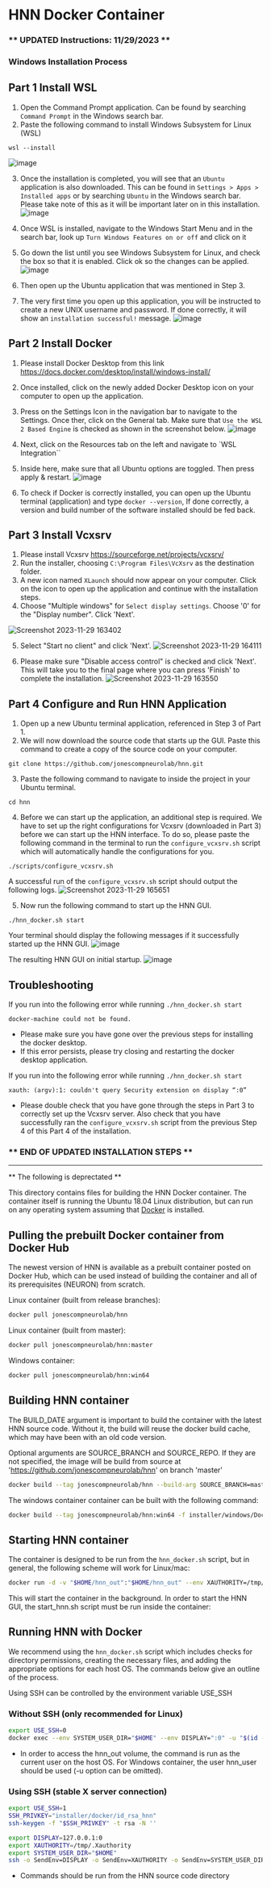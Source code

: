 # HNN Docker Container

### ** UPDATED Instructions: 11/29/2023 **

### Windows Installation Process

## Part 1 Install WSL
1. Open the Command Prompt application. Can be found by searching `Command Prompt` in the Windows search bar.
2. Paste the following command to install Windows Subsystem for Linux (WSL)
```
wsl --install
``` 
![image](https://github.com/jonescompneurolab/hnn/assets/34087669/f94c9ea6-1459-4082-8a01-af69d115368c)

3. Once the installation is completed, you will see that an `Ubuntu` application is also downloaded. This can be found in `Settings > Apps > Installed apps` or by searching `Ubuntu` in the Windows search bar. Please take note of this as it will be important later on in this installation.
![image](https://github.com/jonescompneurolab/hnn/assets/34087669/aa1635db-ccd7-4989-bdbd-7f89f5493225)

4. Once WSL is installed, navigate to the Windows Start Menu and in the search bar, look up `Turn Windows Features on or off` and click on it

5. Go down the list until you see Windows Subsystem for Linux, and check the box so that it is enabled. Click ok so the changes can be applied. 
![image](https://github.com/jonescompneurolab/hnn/assets/34087669/d9c9580f-2082-4ac8-bdee-ca599e9b2da1)

6. Then open up the Ubuntu application that was mentioned in Step 3. 
7. The very first time you open up this application, you will be instructed to create a new UNIX username and password. If done correctly, it will show an `installation successful!` message. 
![image](https://github.com/jonescompneurolab/hnn/assets/34087669/d6e26399-804d-4780-a451-492c1ccdf81f)



## Part 2 Install Docker
1. Please install Docker Desktop from this link https://docs.docker.com/desktop/install/windows-install/
2. Once installed, click on the newly added Docker Desktop icon on your computer to open up the application. 
3. Press on the Settings Icon in the navigation bar to navigate to the Settings. Once ther, click on the General tab. Make sure that `Use the WSL 2 Based Engine` is checked as shown in the screenshot below.
![image](https://github.com/jonescompneurolab/hnn/assets/34087669/84d0078a-ba4f-478c-8af1-e7771ba896b3)

4. Next, click on the Resources tab on the left and navigate to `WSL Integration``
5. Inside here, make sure that all Ubuntu options are toggled. Then press apply & restart. 
![image](https://github.com/jonescompneurolab/hnn/assets/34087669/d01a0c14-37b2-456a-b7d8-3ed3bdd5283c)

6. To check if Docker is correctly installed, you can open up the Ubuntu terminal (application) and type `docker --version`, If done correctly, a version and build number of the software installed should be fed back. 


## Part 3 Install Vcxsrv
1. Please install Vcxsrv https://sourceforge.net/projects/vcxsrv/
2. Run the installer, choosing `C:\Program Files\VcXsrv` as the destination folder.
3. A new icon named `XLaunch` should now appear on your computer. Click on the icon to open up the application and continue with the installation steps. 
4. Choose "Multiple windows" for `Select display settings`. Choose '0' for the "Display number". Click 'Next'.

![Screenshot 2023-11-29 163402](https://github.com/jonescompneurolab/hnn/assets/34087669/89bcad1a-56fd-4026-a718-ea3c81b8554d)

5. Select "Start no client" and click 'Next'.
![Screenshot 2023-11-29 164111](https://github.com/jonescompneurolab/hnn/assets/34087669/57ba748c-6a05-424d-aa7b-8afcc7f9b917)

6. Please make sure "Disable access control" is checked and click 'Next'. This will take you to the final page where you can press 'Finish' to complete the installation. 
![Screenshot 2023-11-29 163550](https://github.com/jonescompneurolab/hnn/assets/34087669/d4c7341b-1b00-4721-b49d-79b5dd081047)


## Part 4 Configure and Run HNN Application
1. Open up a new Ubuntu terminal application, referenced in Step 3 of Part 1.
2. We will now download the source code that starts up the GUI. Paste this command to create a copy of the source code on your computer.
```
git clone https://github.com/jonescompneurolab/hnn.git
```
3. Paste the following command to navigate to inside the project in your Ubuntu terminal. 
```
cd hnn
```
4. Before we can start up the application, an additional step is required. We have to set up the right configurations for Vcxsrv (downloaded in Part 3) before we can start up the HNN interface. To do so, please paste the following command in the terminal to run the `configure_vcxsrv.sh` script which will automatically handle the configurations for you.
```
./scripts/configure_vcxsrv.sh
``` 
A successful run of the `configure_vcxsrv.sh` script should output the following logs. 
![Screenshot 2023-11-29 165651](https://github.com/jonescompneurolab/hnn/assets/34087669/5c41c8f5-2e4e-48c6-b32a-1de2cebdd7b9)

5. Now run the following command to start up the HNN GUI.
```
./hnn_docker.sh start
``` 

Your terminal should display the following messages if it successfully started up the HNN GUI.
![image](https://github.com/jonescompneurolab/hnn/assets/34087669/2e5942cb-100f-44cf-9c6f-fdee72576844)

The resulting HNN GUI on initial startup.
![image](https://github.com/jonescompneurolab/hnn/assets/34087669/cb6f404c-d6df-45ef-ab80-cf85e293bf8b)


## Troubleshooting
If you run into the following error while running `./hnn_docker.sh start` 

`
 docker-machine could not be found.
`
- Please make sure you have gone over the previous steps for installing the docker desktop. 
- If this error persists, please try closing and restarting the docker desktop application. 

If you run into the following error while running `./hnn_docker.sh start`

`
xauth: (argv):1: couldn't query Security extension on display “:0”
`
- Please double check that you have gone through the steps in Part 3 to correctly set up the Vcxsrv server. Also check that you have successfully ran the `configure_vcxsrv.sh` script from the previous Step 4 of this Part 4 of the installation.






### ** END OF UPDATED INSTALLATION STEPS **

_______________________________________________________________________


** The following is deprectated ** 

This directory contains files for building the HNN Docker container. The container itself is running the Ubuntu 18.04 Linux distribution, but can run on any operating system assuming that [Docker](https://www.docker.com/) is installed.

## Pulling the prebuilt Docker container from Docker Hub

The newest version of HNN is available as a prebuilt container posted on Docker Hub, which can be used instead of building the container and all of its prerequisites (NEURON) from scratch.

Linux container (built from release branches):

```bash
docker pull jonescompneurolab/hnn
```

Linux container (built from master):

```bash
docker pull jonescompneurolab/hnn:master
```

Windows container:

```bash
docker pull jonescompneurolab/hnn:win64
```

## Building HNN container

The BUILD_DATE argument is important to build the container with the latest HNN source code. Without it, the build will reuse the docker build cache, which may have been with an old code version.

Optional arguments are SOURCE_BRANCH and SOURCE_REPO. If they are not specified, the image will be build from source at 'https://github.com/jonescompneurolab/hnn' on branch 'master'

```bash
docker build --tag jonescompneurolab/hnn --build-arg SOURCE_BRANCH=master --build-arg SOURCE_REPO="https://github.com/jonescompneurolab/hnn" --build-arg BUILD_DATE=$(date +%s) installer/docker
```

The windows container container can be built with the following command:

```bash
docker build --tag jonescompneurolab/hnn:win64 -f installer/windows/Dockerfile installer/docker
```

## Starting HNN container

The container is designed to be run from the `hnn_docker.sh` script, but in general, the following scheme will work for Linux/mac:

```bash
docker run -d -v "$HOME/hnn_out":"$HOME/hnn_out" --env XAUTHORITY=/tmp/.Xauthority --env SYSTEM_USER_DIR="$HOME" --name hnn_container jonescompneurolab/hnn
```

This will start the container in the background. In order to start the HNN GUI, the start_hnn.sh script must be run inside the container:

## Running HNN with Docker

We recommend using the `hnn_docker.sh` script which includes checks for directory permissions, creating the necessary files, and adding the appropriate options for each host OS. The commands below give an outline of the process.

Using SSH can be controlled by the environment variable USE_SSH

### Without SSH (only recommended for Linux)

```bash
export USE_SSH=0
docker exec --env SYSTEM_USER_DIR="$HOME" --env DISPLAY=":0" -u "$(id -u)" hnn_container /home/hnn_user/start_hnn.sh
```

* In order to access the hnn_out volume, the command is run as the current user on the host OS. For Windows container, the user hnn_user should be used (-u option can be omitted).

### Using SSH (stable X server connection)

```bash
export USE_SSH=1
SSH_PRIVKEY="installer/docker/id_rsa_hnn"
ssh-keygen -f "$SSH_PRIVKEY" -t rsa -N ''

export DISPLAY=127.0.0.1:0
export XAUTHORITY=/tmp/.Xauthority
export SYSTEM_USER_DIR="$HOME"
ssh -o SendEnv=DISPLAY -o SendEnv=XAUTHORITY -o SendEnv=SYSTEM_USER_DIR -o SendEnv=TRAVIS_TESTING -o PasswordAuthentication=no -o UserKnownHostsFile=/dev/null -o StrictHostKeyChecking=no -v -i "SSH_PRIVKEY" -R 6000:127.0.0.1:6000 hnn_user@localhost -p 32791
```

* Commands should be run from the HNN source code directory
